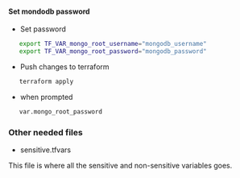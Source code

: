 

#### Set mondodb password
 - Set password
 ```bash
    export TF_VAR_mongo_root_username="mongodb_username"
    export TF_VAR_mongo_root_password="mongodb_password"
 ```
 - Push changes to terraform
 ```bash
    terraform apply
 ```

 - when prompted
 ```bash
    var.mongo_root_password
 ```

### Other needed files
 - sensitive.tfvars

This file is where all the sensitive and non-sensitive variables goes. 
